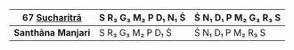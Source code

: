 | **67 [Sucharitrā](https://en.wikipedia.org/wiki/Sucharitra "Sucharitra")** | S R₃ G₃ M₂ P D₁ N₁ Ṡ | Ṡ N₁ D₁ P M₂ G₃ R₃ S |
| -------------------------------------------------------------------------- | -------------------- | -------------------- |
| **Santhāna Manjari**                                                       | S R₃ G₃ M₂ P D₁ Ṡ    | Ṡ N₁ D₁ P M₂ R₃ S    |
